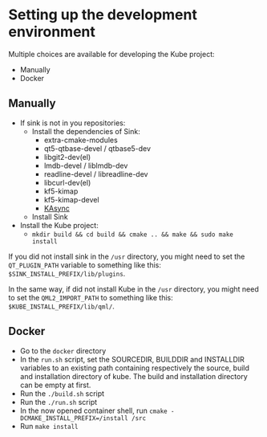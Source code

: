 # Setting up the development environment

Multiple choices are available for developing the Kube project:

- Manually
- Docker

## Manually

- If sink is not in you repositories:
    - Install the dependencies of Sink:
        - extra-cmake-modules
        - qt5-qtbase-devel / qtbase5-dev
        - libgit2-dev(el)
        - lmdb-devel / liblmdb-dev
        - readline-devel / libreadline-dev
        - libcurl-dev(el)
        - kf5-kimap
        - kf5-kimap-devel
        - [KAsync](https://github.com/KDE/kasync/releases)
    - Install Sink
- Install the Kube project:
    - `mkdir build && cd build && cmake .. && make && sudo make install`

If you did not install sink in the `/usr` directory, you might need to set the
`QT_PLUGIN_PATH` variable to something like this:
`$SINK_INSTALL_PREFIX/lib/plugins`.

In the same way, if did not install Kube in the `/usr` directory, you might
need to set the `QML2_IMPORT_PATH` to something like this:
`$KUBE_INSTALL_PREFIX/lib/qml/`.

## Docker

- Go to the `docker` directory
- In the `run.sh` script, set the SOURCEDIR, BUILDDIR and INSTALLDIR variables
  to an existing path containing respectively the source, build and
  installation directory of kube. The build and installation directory can be
  empty at first.
- Run the `./build.sh` script
- Run the `./run.sh` script
- In the now opened container shell, run `cmake -DCMAKE_INSTALL_PREFIX=/install /src`
- Run `make install`

